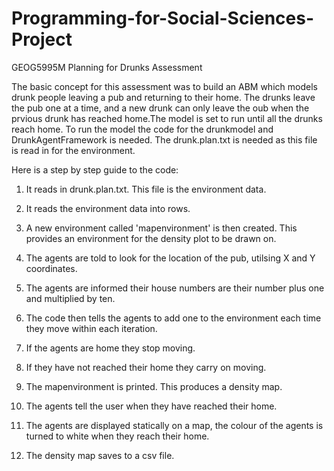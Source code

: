 # Programming-for-Social-Sciences-Project
GEOG5995M Planning for Drunks Assessment

The basic concept for this assessment was to build an ABM which models drunk people leaving a pub and returning to their home. 
The drunks leave the pub one at a time, and a new drunk can only leave the oub when the prvious drunk has reached home.The 
model is set to run until all the drunks reach home. To run the model the code for the drunkmodel and DrunkAgentFramework is needed. The drunk.plan.txt is needed as this file is read in for the environment.

Here is a step by step guide to the code:

1. It reads in drunk.plan.txt. This file is the environment data.

2. It reads the environment data into rows.

3. A new environment called 'mapenvironment' is then created. This provides an environment for the density plot to be drawn on.

4. The agents are told to look for the location of the pub, utilsing X and Y coordinates.

5. The agents are informed their house numbers are their number plus one and multiplied by ten.

6. The code then tells the agents to add one to the environment each time they move within each iteration.

7. If the agents are home they stop moving.

8. If they have not reached their home they carry on moving.

9. The mapenvironment is printed. This produces a density map.

10. The agents tell the user when they have reached their home.

11. The agents are displayed statically on a map, the colour of the agents is turned to white when they reach their home. 

12. The density map saves to a csv file.
